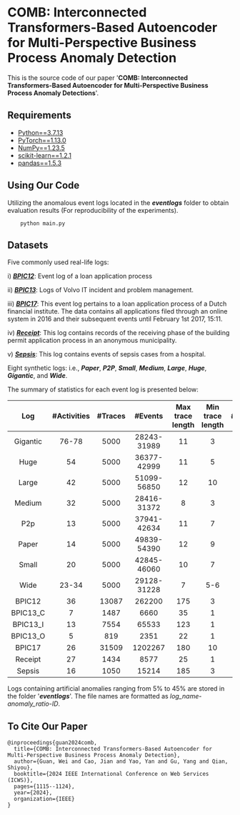 # COMB: Interconnected Transformers-Based Autoencoder for Multi-Perspective Business Process Anomaly Detection

This is the source code of our paper '**COMB: Interconnected Transformers-Based Autoencoder for Multi-Perspective Business Process Anomaly Detections**'.

## Requirements
- [Python==3.7.13](https://pytorch.org)
- [PyTorch==1.13.0](https://pytorch.org)
- [NumPy==1.23.5](https://numpy.org)
- [scikit-learn==1.2.1](https://scikit-learn.org)
- [pandas==1.5.3](https://pandas.pydata.org/)

## Using Our Code
Utilizing the anomalous event logs located in the _**eventlogs**_ folder to obtain evaluation results (For
  reproducibility of the experiments).
```
    python main.py 
```

## Datasets

Five commonly used real-life logs:

i) **_[BPIC12](https://doi.org/10.4121/uuid:3926db30-f712-4394-aebc-75976070e91f)_**: Event log of a loan application process

ii) **_[BPIC13](https://doi.org/10.4121/uuid:a7ce5c55-03a7-4583-b855-98b86e1a2b07)_**: Logs of Volvo IT incident and problem management.

iii)  **_[BPIC17](https://doi.org/10.4121/uuid:5f3067df-f10b-45da-b98b-86ae4c7a310b)_**: This event log pertains to a loan application process of a Dutch financial institute. The data
contains all applications filed through an online system in 2016 and their subsequent events until February 1st 2017, 15:11.


iv)  **_[Receipt](https://doi.org/10.4121/12709127.v2)_**: This log contains records of the receiving phase of the building permit application process in an
anonymous municipality.

v)  **_[Sepsis](https://doi.org/10.4121/uuid:915d2bfb-7e84-49ad-a286-dc35f063a460)_**: This log contains events of sepsis cases from a hospital.

Eight synthetic logs: i.e., **_Paper_**,  _**P2P**_, **_Small_**, **_Medium_**, **_Large_**, **_Huge_**, **_Gigantic_**,
and **_Wide_**.

The summary of statistics for each event log is presented below:

|     Log     | #Activities | #Traces |   #Events   | Max trace length | Min trace length | #Attributes | #Attribute values |
|:-----------:|:-----------:|:-------:|:-----------:|:----------------:|:----------------:|:-----------:|:-----------------:|
|  Gigantic   |    76-78    |  5000   | 28243-31989 |        11        |        3         |     1-4     |      70-363       |
|    Huge     |     54      |  5000   | 36377-42999 |        11        |        5         |     1-4     |      69-340       |
|    Large    |     42      |  5000   | 51099-56850 |        12        |        10        |     1-4     |      68-292       |
|   Medium    |     32      |  5000   | 28416-31372 |        8         |        3         |     1-4     |      66-276       |
|     P2p     |     13      |  5000   | 37941-42634 |        11        |        7         |     1-4     |      39-146       |
|    Paper    |     14      |  5000   | 49839-54390 |        12        |        9         |     1-4     |      36-128       |
|    Small    |     20      |  5000   | 42845-46060 |        10        |        7         |     1-4     |      39-144       |
|    Wide     |    23-34    |  5000   | 29128-31228 |        7         |       5-6        |     1-4     |      53-264       |
|   BPIC12   |     36      |  13087  |   262200    |       175        |        3         |      0      |         0         |
| BPIC13\_C  |      7      |  1487   |    6660     |        35        |        1         |      4      |        638        |
| BPIC13\_I  |     13      |  7554   |    65533    |       123        |        1         |      4      |       2144        |
| BPIC13\_O  |      5      |   819   |    2351     |        22        |        1         |      2      |        251        |
|   BPIC17   |     26      |  31509  |   1202267   |       180        |        10        |      1      |        149        |
|  Receipt   |     27      |  1434   |    8577     |        25        |        1         |      2      |        58         |
|   Sepsis   |     16      |  1050   |    15214    |       185        |        3         |      1      |        26         |

Logs containing artificial anomalies ranging from 5% to 45% are stored in the folder '**_eventlogs_**'. The file names
are formatted as _log_name_-_anomaly_ratio_-_ID_.


## To Cite Our Paper
```
@inproceedings{guan2024comb,
  title={COMB: Interconnected Transformers-Based Autoencoder for Multi-Perspective Business Process Anomaly Detection},
  author={Guan, Wei and Cao, Jian and Yao, Yan and Gu, Yang and Qian, Shiyou},
  booktitle={2024 IEEE International Conference on Web Services (ICWS)},
  pages={1115--1124},
  year={2024},
  organization={IEEE}
}
```